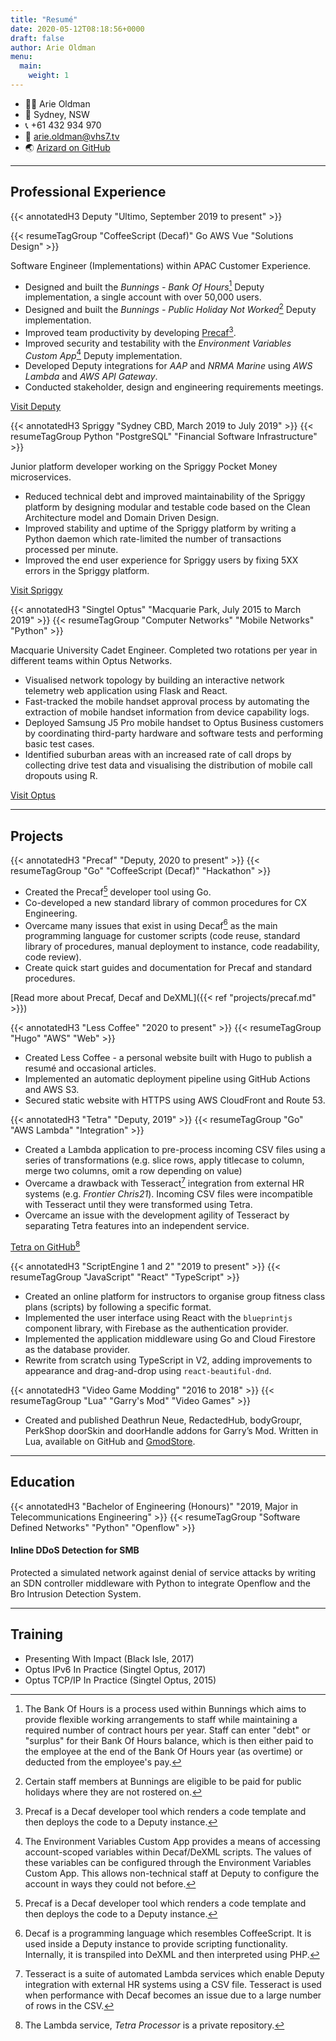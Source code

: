 ```yaml
---
title: "Resumé"
date: 2020-05-12T08:18:56+0000
draft: false
author: Arie Oldman
menu:
  main:
    weight: 1
---
```

<div class="resume-contact">

* 👨‍💻 Arie Oldman
* 🏡 Sydney, NSW
* 📞 +61 432 934 970
* 📧 arie.oldman@vhs7.tv
* 🌏 [Arizard on GitHub](https://github.com/Arizard)

</div>

----
## Professional Experience

{{< annotatedH3 Deputy "Ultimo, September 2019 to present" >}}

{{< resumeTagGroup "CoffeeScript (Decaf)" Go AWS Vue "Solutions Design" >}}

Software Engineer (Implementations) within APAC Customer Experience.

- Designed and built the _Bunnings - Bank Of Hours_[^boh] Deputy implementation, a single account with over 50,000 users.
- Designed and built the _Bunnings - Public Holiday Not Worked_[^phnw] Deputy implementation.
- Improved team productivity by developing [Precaf](#precaf)[^precaf].
- Improved security and testability with the _Environment Variables Custom App_[^evca] Deputy implementation.
- Developed Deputy integrations for _AAP_ and _NRMA Marine_ using _AWS Lambda_ and _AWS API Gateway_.
- Conducted stakeholder, design and engineering requirements meetings.

[Visit Deputy](https://deputy.com)

{{< annotatedH3 Spriggy "Sydney CBD, March 2019 to July 2019" >}}
{{< resumeTagGroup Python "PostgreSQL" "Financial Software Infrastructure" >}}

Junior platform developer working on the Spriggy Pocket Money microservices.

-   Reduced technical debt and improved maintainability of the Spriggy platform by designing modular and testable code based on the Clean Architecture model and Domain Driven Design.
-   Improved stability and uptime of the Spriggy platform by writing a Python daemon which rate-limited the number of transactions processed per minute.
-   Improved the end user experience for Spriggy users by fixing 5XX errors in the Spriggy platform.

[Visit Spriggy](https://spriggy.com.au/)

{{< annotatedH3 "Singtel Optus" "Macquarie Park, July 2015 to March 2019" >}}
{{< resumeTagGroup "Computer Networks" "Mobile Networks" "Python" >}}

Macquarie University Cadet Engineer. Completed two rotations per year in different teams within Optus Networks.

-   Visualised network topology by building an interactive network telemetry web application using Flask and React.
-   Fast-tracked the mobile handset approval process by automating the extraction of mobile handset information from device capability logs.
-   Deployed Samsung J5 Pro mobile handset to Optus Business customers by coordinating third-party hardware and software tests and performing basic test cases.
-   Identified suburban areas with an increased rate of call drops by collecting drive test data and visualising the distribution of mobile call dropouts using R.

[Visit Optus](https://optus.com.au)

----
## Projects

{{< annotatedH3 "Precaf" "Deputy, 2020 to present" >}}
{{< resumeTagGroup "Go" "CoffeeScript (Decaf)" "Hackathon" >}}

- Created the Precaf[^precaf] developer tool using Go.
- Co-developed a new standard library of common procedures for CX Engineering.
- Overcame many issues that exist in using Decaf[^decaf] as the main programming language for customer scripts (code reuse, standard library of procedures, manual deployment to instance, code readability, code review).
- Create quick start guides and documentation for Precaf and standard procedures.

[Read more about Precaf, Decaf and DeXML]({{< ref "projects/precaf.md" >}})

{{< annotatedH3 "Less Coffee" "2020 to present" >}}
{{< resumeTagGroup "Hugo" "AWS" "Web" >}}

- Created Less Coffee - a personal website built with Hugo to publish a resumé and occasional articles.
- Implemented an automatic deployment pipeline using GitHub Actions and AWS S3.
- Secured static website with HTTPS using AWS CloudFront and Route 53.

{{< annotatedH3 "Tetra" "Deputy, 2019" >}}
{{< resumeTagGroup "Go" "AWS Lambda" "Integration" >}}

- Created a Lambda application to pre-process incoming CSV files using a series of transformations (e.g. slice rows, apply titlecase to column, merge two columns, omit a row depending on value)
- Overcame a drawback with Tesseract[^tesseract] integration from external HR systems (e.g. _Frontier Chris21_). Incoming CSV files were incompatible with Tesseract until they were transformed using Tetra.
- Overcame an issue with the development agility of Tesseract by separating Tetra features into an independent service.

[Tetra on GitHub](https://github.com/Arizard/tetra)[^tetra-processor-private]

{{< annotatedH3 "ScriptEngine 1 and 2" "2019 to present" >}}
{{< resumeTagGroup "JavaScript" "React" "TypeScript" >}}

-   Created an online platform for instructors to organise group fitness class plans (scripts) by following a specific format.
-   Implemented the user interface using React with the `blueprintjs` component library, with Firebase as the authentication provider.
-   Implemented the application middleware using Go and Cloud Firestore as the database provider.
- Rewrite from scratch using TypeScript in V2, adding improvements to appearance and drag-and-drop using `react-beautiful-dnd`.

{{< annotatedH3 "Video Game Modding" "2016 to 2018" >}}
{{< resumeTagGroup "Lua" "Garry's Mod" "Video Games" >}}

-   Created and published Deathrun Neue, RedactedHub, bodyGroupr, PerkShop doorSkin and doorHandle addons for Garry’s Mod. Written in Lua, available on GitHub and [GmodStore](https://www.gmodstore.com/teams/18/addons).

----
## Education


{{< annotatedH3 "Bachelor of Engineering (Honours)" "2019, Major in Telecommunications Engineering" >}}
{{< resumeTagGroup "Software Defined Networks" "Python" "Openflow" >}}

#### Inline DDoS Detection for SMB

Protected a simulated network against denial of service attacks by writing an SDN controller middleware with Python to integrate Openflow and the Bro Intrusion Detection System.

----
## Training

-   Presenting With Impact (Black Isle, 2017)
-   Optus IPv6 In Practice (Singtel Optus, 2017)
-   Optus TCP/IP In Practice (Singtel Optus, 2015)

[^tesseract]: Tesseract is a suite of automated Lambda services which enable Deputy integration with external HR systems using a CSV file. Tesseract is used when performance with Decaf becomes an issue due to a large number of rows in the CSV.

[^decaf]: Decaf is a programming language which resembles CoffeeScript. It is used inside a Deputy instance to provide scripting functionality. Internally, it is transpiled into DeXML and then interpreted using PHP.

[^precaf]: Precaf is a Decaf developer tool which renders a code template and then deploys the code to a Deputy instance.

[^tetra-processor-private]: The Lambda service, _Tetra Processor_ is a private repository.

[^example-awards-nsw]: See the following for an example of the industry and occupation awards listed by Fair Work NSW: https://www.fairwork.gov.au/awards-and-agreements/awards/list-of-awards

[^boh]: The Bank Of Hours is a process used within Bunnings which aims to provide flexible working arrangements to staff while maintaining a required number of contract hours per year. Staff can enter "debt" or "surplus" for their Bank Of Hours balance, which is then either paid to the employee at the end of the Bank Of Hours year (as overtime) or deducted from the employee's pay.

[^phnw]: Certain staff members at Bunnings are eligible to be paid for public holidays where they are not rostered on.

[^evca]: The Environment Variables Custom App provides a means of accessing account-scoped variables within Decaf/DeXML scripts. The values of these variables can be configured through the Environment Variables Custom App. This allows non-technical staff at Deputy to configure the account in ways they could not before.
